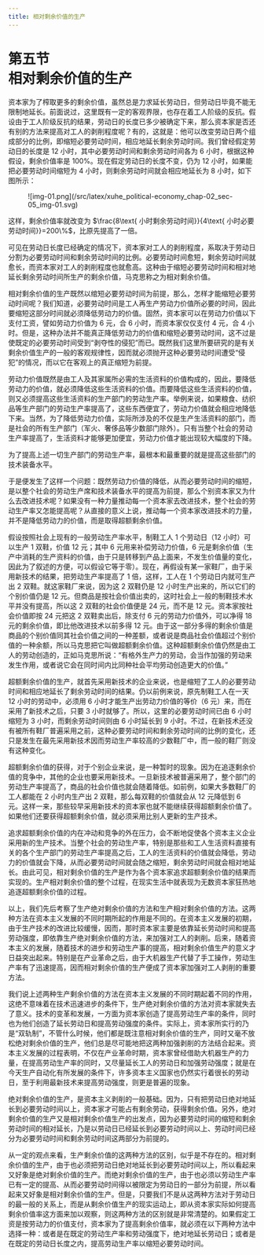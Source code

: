 ```yaml
---
title: 相对剩余价值的生产
---
```


# 第五节<br>**相对剩余价值的生产**

资本家为了榨取更多的剩余价值，虽然总是力求延长劳动日，但劳动日毕竟不能无限制地延长。前面说过，这里既有一定的客观界限，也存在着工人阶级的反抗。假设由于工人阶级反抗的结果，劳动日的长度已多少被确定下来，那么资本家是否还有别的方法来提高对工人的剥削程度呢？有的，这就是：他可以改变劳动日两个组成部分的比例，即缩短必要劳动时间，相应地延长剩余劳动时间。我们曾经假定劳动日的长度是 12 小时，其中必要劳动时间和剩余劳动时间各为 6 小时，根据这种假设，剩余价值率是 100%。现在假定劳动日的长度不变，仍为 12 小时，如果能把必要劳动时间缩短为 4 小时，则剩余劳动时间就会相应地延长为 8 小时，如下图所示：

<figure markdown>
![img-01.png](/src/latex/xuhe_political-economy_chap-02_sec-05_img-01.svg)
</figure>

这样，剩余价值率就改变为 $\frac{8\text{ 小时剩余劳动时间}}{4\text{ 小时必要劳动时间}}=200\%$，比原先提高了一倍。

可见在劳动日长度已经确定的情况下，资本家对工人的剥削程度，系取决于劳动日分割为必要劳动时间和剩余劳动时间的比例。必要劳动时间愈短，剩余劳动时间就愈长，而资本家对工人的剥削程度也就愈高。这种由于缩短必要劳动时间和相对地延长剩余劳动时间所生产的剩余价值，马克思称之为相对剩余价值。

相对剩余价值的生产既然以绾短必要劳动时间为前提，那么，怎样才能缩短必要劳动时间呢？我们知道，必要劳动时间是工人再生产劳动力价值所必要的时间，因此要缩短这部分时间就必须降低劳动力的价值。固然，资本家可以在劳动力价值以下支付工资，譬如劳动力价值为 6 元，合 6 小时，而资本家仅仅支付 4 元，合 4 小时。但是，这种办法并不能真正降低劳动力的价值和缩短必要劳动时间，这不过是使既定的必要劳动时间受到“剥夺性的侵犯”而已。既然我们这里所要研究的是有关剩余价值生产的一般的客观规律性，因而就必须抛开这种必要劳动时间遭受“侵犯”的情况，而以它在客观上的真正缩短为前提。

劳动力价值既然是由工人及其家属所必需的生活资料的价值构成的，因此，要降低劳动力的价值，就必须降低这些生活资料的价值。而要降低这些生活资料的价值，则又必须提高这些生活资料的生产部门的劳动生产率。举例来说，如果粮食、纺织品等生产部门的劳动生产率提高了，这些东西便宜了，劳动力价值就会相应地降低下来。当然，为了降低劳动力价值，实际所涉及的不仅是生产生活资料的部门，而是社会的所有生产部门（军火、奢侈品等少数部门除外）。只有当整个社会的劳动生产率提高了，生活资料才能够更加便宜，劳动力价值才能出现较大幅度的下降。

为了提高上述一切生产部门的劳动生产率，最根本和最重要的就是提高这些部门的技术装备水平。

于是便发生了这样一个问题：既然劳动力价值的降低，从而必要劳动时间的缩短，是以整个社会的劳动生产席和技术装备水平的提高为前提，那么个别资本家又为什么去改进技术呢？如果没有一种力量推动每一个资本家去改进技术，整个社会的劳动生产率又怎能提高呢？从直接的意义上说，推动每一个资本家改进技术的力量，并不是降低劳动力的价值，而是取得超额剩余价值。

假设按照社会上现有的一般劳动生产率水平，制鞋工人 1 个劳动日（12 小时）可以生产 1 双鞋，价值 12 元；其中 6 元用来补偿劳动力价值，6 元是剩余价值（生产中消耗的生产资料的价值，由于只是转移到产品上面来，不发生价值量的变化，因此为了叙述的方便，可以假设它等于零）。现在，再假设有某一家鞋厂，由于采用新技术的结果，把劳动生产率提高了 1 倍，这样，工人在 1 个劳动日内就可生产出 2 双鞋。就这家鞋厂来说，因为这 2 双鞋仍是 12 小时生产出来的，所以它们的个别价值仍是 12 元。但商品是按社会价值出卖的，这时社会上一般的制鞋技术水平并没有提高，所以这 2 双鞋的社会价值便是 24 元，而不是 12 元。资本家按社会价值即按 24 元把这 2 双鞋卖出后，除支付 6 元的劳动力价值外，可以净得 18 元的剩余价值，即比他改进技术以前多得 12 元。由于这一部分多得的剩余价值是商品的个别价值同其社会价值之间的一种差额，或者说是商品社会价值超过个别价值的一种余额，所以马克思把它叫做超额剩余价值。这种超额剩余价值仍然是由工人的劳动创造的，正如马克思所说：“有格外生产力的劳动，会当作加强的劳动来发生作用，或者说它会在同时间内比同种社会平均劳动创造更大的价值。”

超额剩余价值的生产，就首先采用新技术的企业来说，也是缩短了工人的必要劳动时间和相应地延长了剩余劳动时间的结果。仍以前例来说，原先制鞋工人在一天 12 小时的劳动中，必须用 6 小时才能生产出劳动力价值的等价（6 元）来，而在采用了新技术之后，只要 3 小时就够了。所以，这里的必要劳动时间已由 6 小时缩短为 3 小时，而剩余劳动时间则由 6 小时延长到 9 小时。不过，在新技术还没有被所有鞋厂普遍采用之前，这种必要劳动时间和剩余劳动时间的比例的变化，还只是发生在最先采用新技术因而劳动生产率较高的少数鞋厂中，而一般的鞋厂则没有这种变化。

超额剩余价值的获得，对于个别企业来说，是一种暂时的现象。因为在追逐剩余价值的竞争中，其他的企业也要采用新技术。一旦新技术被普遍采用了，整个部门的劳动生产率提高了，商品的社会价值也就会随着降低。如前例，如果大多数鞋厂的工人都能在 2 小时内生产出 2 双鞋，那么每双鞋的价值就会从 12 元降低到 6 元。这样一来，那些较早采用新技术的资本家也就不能继续获得超额剩余价值了。如果他们还要获得超额剩余价值，就必须采用比别人更新的生产技术。

追求超额剩余价值的内在冲动和竞争的外在压力，会不断地促使各个资本主义企业采用新的生产技术。当整个社会的劳动生产率，特别是那些和工人生活资料直接有关的各个生产部门的劳动生产率提高之后，工人的生活资料的价值就会降低，劳动力的价值就会下降，从而必要劳动时间就会随之缩短，剩余劳动时间就会相对地延长。由此可见，相对剩余价值的生产是作为各个资本家追求超额剩余价值的结果而实现的。生产相对剩余价值的整个过程，在现实生活中就表现为无数资本家狂热地追逐超额剩余价值的过程。

以上，我们先后考察了生产绝对剩余价值的方法和生产相对剩余价值的方法。这两种方法在资本主义发展的不同时期所起的作用是不同的。在资本主义发展的初期，由于生产技术的改进比较缓慢，因而，那时资本家主要是依靠延长劳动时间和提高劳动强度，即依靠生产绝对剩余价值的方法，来加强对工人的剥削。后来，随着资本主义的发展，随着技术的进步和劳动生产事的提高，相对剩余价值生产的意义才日益突出起来。特别是在产业革命之后，由于大机器生产代替了手工操作，劳动生产率有了迅速提高，因而相对剩余价值的生产便成了资本家加强对工人剥削的重要方法。

我们说上述两种生产剩余价值的方法在资本主义发展的不同时期起着不同的作用，这绝不意味着在技术迅速进步的条件下，生产绝对剩余价值的方法对资本家就失去了意义。技术的变革和发展，一方面为资本家创造了提高劳动生产率的条件，同时也为他们创造了延长劳动日和提高劳动强度的条件。实际上，资本家所实行的乃是“双轨制”，不管什么时候，他们都是既注意相对剩余价值的生产，同时又毫不放松绝对剩余价值的生产，他们总是尽可能地把这两种加强剥削的方法结合起来。资本主义发展的过程表明，不仅在产业革命时期，资本家曾经借助大机器生产的力量，在提高劳动生产率的同时，又尽量延长工人的劳动日和加强劳动强度；就是在今天生产自动化有所发展的条件下，许多资本主义国家也仍然实行着很长的劳动日，至于利用最新技术来提高劳动强度，则更是普遍的现象。

绝对剩余价值的生产，是资本主义剥削的一般基础。因为，只有把劳动日绝对地延长到必要劳动时间以上，资本家才可能占有剩余劳动，获得剩余价值。另外，绝对剩余价值的生产又是相对剩余价值生产的出发点，因为必要劳动时间的缩短和剩余劳动时间的相对延长，乃是以劳动日已经延长到必要劳动时间以上、劳动时间已经分为必要劳动时间和剩余劳动时间这两部分为前提的。

从一定的观点来看，生产剩余价值的这两种方法的区别，似乎是不存在的。相对剩余价值的生产，由于也必须把劳动日绝对地延长到必要劳动时间以上，所以看起来又好象是绝对剩余价值的生产。而绝对剩余价值的生产，由于也必须以劳动生产率已有一定的提高、从而必要劳动时间得以被限定为劳动日的一部分为前提，所以看起来又好象是相对剩余价值的生产。但是，只要我们不是从这两种方法对于劳动日的最一般的关系上，而是从剩余价值生产的现实运动上，即从资本家实际如何提高剩余价值率这方面来加以观察，则这两种方法的区别就是非常清楚的。如果假定工资是按劳动力的价值支付，资本家为了提高剩余价值率，就必须在以下两种方法中选择一种：或者是在既定的劳动生产率和劳动强度下，绝对地延长劳动日；或者是在既定的劳动日长度之内，提高劳动生产率以缩短必要劳动时间。